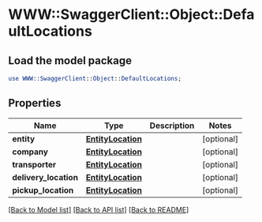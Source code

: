 # WWW::SwaggerClient::Object::DefaultLocations

## Load the model package
```perl
use WWW::SwaggerClient::Object::DefaultLocations;
```

## Properties
Name | Type | Description | Notes
------------ | ------------- | ------------- | -------------
**entity** | [**EntityLocation**](EntityLocation.md) |  | [optional] 
**company** | [**EntityLocation**](EntityLocation.md) |  | [optional] 
**transporter** | [**EntityLocation**](EntityLocation.md) |  | [optional] 
**delivery_location** | [**EntityLocation**](EntityLocation.md) |  | [optional] 
**pickup_location** | [**EntityLocation**](EntityLocation.md) |  | [optional] 

[[Back to Model list]](../README.md#documentation-for-models) [[Back to API list]](../README.md#documentation-for-api-endpoints) [[Back to README]](../README.md)


